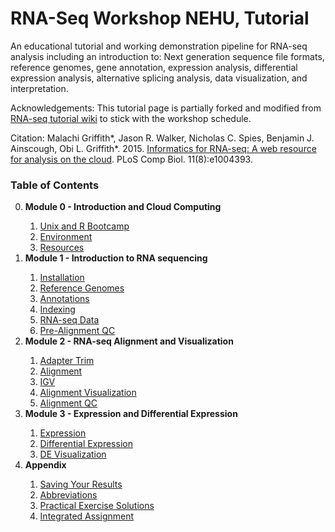 # RNA-Seq Workshop NEHU, Tutorial

An educational tutorial and working demonstration pipeline for RNA-seq analysis including an introduction to: Next generation sequence file formats, reference genomes, gene annotation, expression analysis, differential expression analysis, alternative splicing analysis, data visualization, and interpretation.

Acknowledgements:
This tutorial page is partially forked and modified from <a href="https://github.com/griffithlab/rnaseq_tutorial/wiki">RNA-seq tutorial wiki</a> to stick with the workshop schedule.

Citation:
Malachi Griffith\*, Jason R. Walker, Nicholas C. Spies, Benjamin J. Ainscough, Obi L. Griffith\*. 2015. <a href="http://dx.doi.org/10.1371/journal.pcbi.1004393">Informatics for RNA-seq: A web resource for analysis on the cloud</a>. PLoS Comp Biol. 11(8):e1004393.



### Table of Contents
<ol start="0">
  <li><strong>Module 0 - Introduction and Cloud Computing</strong></li>
  <ol start="i">
   <li><a href="https://github.com/naveenluke/tut/wiki/UNIX-Bootcamp">Unix and R Bootcamp</a></li>
   <li><a href="https://github.com/naveenluke/tut/wiki/Environment">Environment</a></li>
   <li><a href="https://github.com/naveenluke/tut/wiki/Resources">Resources</a></li>
  </ol>
  <li><strong>Module 1 - Introduction to RNA sequencing</strong></li>
  <ol start="i">
   <li><a href="https://github.com/naveenluke/tut/wiki/Installation">Installation</a></li>
   <li><a href="https://github.com/naveenluke/tut/wiki/Reference-Genome">Reference Genomes</a></li>
   <li><a href="https://github.com/naveenluke/tut/wiki/Annotation">Annotations</a></li>
   <li><a href="https://github.com/naveenluke/tut/wiki/Indexing">Indexing</a></li>
   <li><a href="https://github.com/naveenluke/tut/wiki/RNAseq-Data">RNA-seq Data</a></li>
   <li><a href="https://github.com/naveenluke/tut/wiki/PreAlignment-QC">Pre-Alignment QC</a></li>
  </ol>
  <li><strong>Module 2 - RNA-seq Alignment and Visualization</strong></li>
  <ol start="i">
   <li><a href="https://github.com/naveenluke/tut/wiki/Adapter-Trim">Adapter Trim</a></li>
   <li><a href="https://github.com/naveenluke/tut/wiki/Alignment">Alignment</a></li>
   <li><a href="https://github.com/naveenluke/tut/wiki/IGV-Tutorial">IGV</a></li>
   <li><a href="https://github.com/naveenluke/tut/wiki/PostAlignment-Visualization">Alignment Visualization</a></li>
   <li><a href="https://github.com/naveenluke/tut/wiki/PostAlignment-QC">Alignment QC</a></li>
  </ol>
  <li><strong>Module 3 - Expression and Differential Expression</strong></li>
  <ol start="i">
   <li><a href="https://github.com/naveenluke/tut/wiki/Expression">Expression</a></li>
   <li><a href="https://github.com/naveenluke/tut/wiki/Differential-Expression">Differential Expression</a></li>
   <li><a href="https://github.com/naveenluke/tut/wiki/DE-Visualization">DE Visualization</a></li>
  </ol>
  <li><strong>Appendix</strong></li>
  <ol start="i">
   <li><a href="https://github.com/naveenluke/tut/wiki/Saving-Your-Results">Saving Your Results</a></li>
   <li><a href="https://github.com/naveenluke/tut/wiki/Abbreviations">Abbreviations</a></li>
   <li><a href="https://github.com/naveenluke/tut/wiki/Solutions">Practical Exercise Solutions</a></li>
   <li><a href="https://github.com/naveenluke/tut/wiki/Integrated-Assignment">Integrated Assignment</a></li>
  </ol>
</ol>
